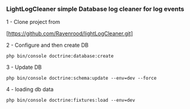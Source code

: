 ### LightLogCleaner simple Database log cleaner for log events

1 - Clone project from

[https://github.com/Ravenrood/lightLogCleaner.git]

2 - Configure and then create DB

```php bin/console doctrine:database:create```

3 - Update DB

```php bin/console doctrine:schema:update --env=dev --force```

4 - loading db data 

```php bin/console doctrine:fixtures:load --env=dev```